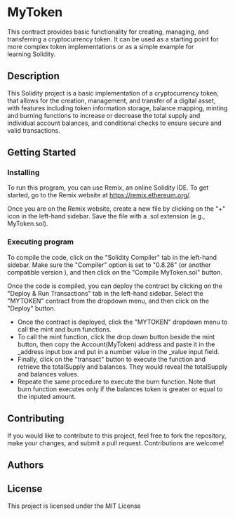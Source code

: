 # MyToken

This contract provides basic functionality for creating, managing, and transferring a cryptocurrency token. It can be used as a starting point for more complex token implementations or as a simple example for learning Solidity.

## Description

This Solidity project is a basic implementation of a cryptocurrency token, that allows for the creation, management, and transfer of a digital asset, with features including token information storage, balance mapping, minting and burning functions to increase or decrease the total supply and individual account balances, and conditional checks to ensure secure and valid transactions.

## Getting Started

### Installing

To run this program, you can use Remix, an online Solidity IDE. To get started, go to the Remix website at https://remix.ethereum.org/.

Once you are on the Remix website, create a new file by clicking on the "+" icon in the left-hand sidebar. Save the file with a .sol extension (e.g., MyToken.sol). 


### Executing program


To compile the code, click on the "Solidity Compiler" tab in the left-hand sidebar. Make sure the "Compiler" option is set to "0.8.26" (or another compatible version ), and then click on the "Compile MyToken.sol" button.

Once the code is compiled, you can deploy the contract by clicking on the "Deploy & Run Transactions" tab in the left-hand sidebar. Select the "MYTOKEN" contract from the dropdown menu, and then click on the "Deploy" button.

* Once the contract is deployed, click the "MYTOKEN" dropdown menu to call the mint and burn functions. 
* To call the mint function, click the drop down button beside the mint button, then copy the Account(MyToken) address and paste it in the _address input box and put in a number value in the _value input field.  
* Finally, click on the "transact" button to execute the function and retrieve the totalSupply and balances. They would reveal the totalSupply and balances values.
* Repeate the same procedure to execute the burn function.
Note that burn function executes only if the balances token is greater or equal to the inputed amount.

## Contributing
If you would like to contribute to this project, feel free to fork the repository, make your changes, and submit a pull request. Contributions are welcome! 

## Authors


## License

This project is licensed under the MIT License 
